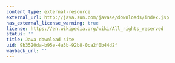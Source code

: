 ```yaml
---
content_type: external-resource
external_url: http://java.sun.com/javase/downloads/index.jsp
has_external_license_warning: true
license: https://en.wikipedia.org/wiki/All_rights_reserved
status: ''
title: Java download site
uid: 9b3520da-b95e-4a3b-92b8-0ca2f0b44d2f
wayback_url: ''
---
```


